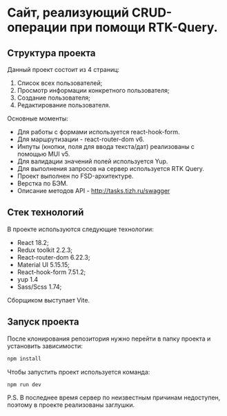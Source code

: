 # Сайт, реализующий CRUD-операции при помощи RTK-Query.

## Структура проекта

Данный проект состоит из 4 страниц:

1. Список всех пользователей;
2. Просмотр информации конкретного пользователя;
3. Создание пользователя;
4. Редактирование пользователя.

Основные моменты:

- Для работы с формами используется react-hook-form.
- Для маршрутизации - react-router-dom v6.
- Инпуты (кнопки, поля для ввода текста/дат) реализованы с помощью MUI v5.
- Для валидации значений полей используется Yup.
- Для выполнения запросов на сервер используется RTK Query.
- Проект выполнен по FSD-архитектуре.
- Верстка по БЭМ.
- Описание методов API - http://tasks.tizh.ru/swagger

## Стек технологий

В проекте используются следующие технологии:

- React 18.2;
- Redux toolkit 2.2.3;
- React-router-dom 6.22.3;
- Material UI 5.15.15;
- React-hook-form 7.51.2;
- yup 1.4
- Sass/Scss 1.74;

Сборщиком выступает Vite.

## Запуск проекта

После клонирования репозитория нужно перейти в папку проекта и установить зависимости:

```sh
npm install
```

Чтобы запустить проект используется команда:

```sh
npm run dev
```

P.S. В последнее время сервер по неизвестным причинам недоступен, поэтому в проекте реализованы заглушки.
